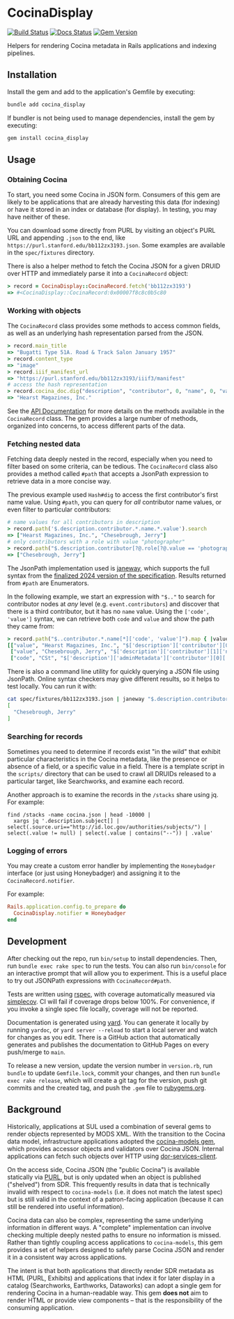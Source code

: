 # CocinaDisplay

[![Build Status](https://github.com/sul-dlss/cocina_display/workflows/CI/badge.svg)](https://github.com/sul-dlss/cocina_display/actions)
[![Docs Status](https://github.com/sul-dlss/cocina_display/actions/workflows/docs.yml/badge.svg)](https://github.com/sul-dlss/cocina_display/actions/workflows/docs.yml)
[![Gem Version](https://badge.fury.io/rb/cocina_display.svg)](https://badge.fury.io/rb/cocina_display)

Helpers for rendering Cocina metadata in Rails applications and indexing pipelines.

## Installation

Install the gem and add to the application's Gemfile by executing:

```bash
bundle add cocina_display
```

If bundler is not being used to manage dependencies, install the gem by executing:

```bash
gem install cocina_display
```

## Usage

### Obtaining Cocina

To start, you need some Cocina in JSON form. Consumers of this gem are likely to be applications that are already harvesting this data (for indexing) or have it stored in an index or database (for display). In testing, you may have neither of these.

You can download some directly from PURL by visiting an object's PURL URL and appending `.json` to the end, like `https://purl.stanford.edu/bb112zx3193.json`. Some examples are available in the `spec/fixtures` directory.

There is also a helper method to fetch the Cocina JSON for a given DRUID over HTTP and immediately parse it into a `CocinaRecord` object:

```ruby
> record = CocinaDisplay::CocinaRecord.fetch('bb112zx3193')
=> #<CocinaDisplay::CocinaRecord:0x00007f8c8c0b5c80
```

### Working with objects

The `CocinaRecord` class provides some methods to access common fields, as well as an underlying hash representation parsed from the JSON.

```ruby
> record.main_title
=> "Bugatti Type 51A. Road & Track Salon January 1957"
> record.content_type
=> "image"
> record.iiif_manifest_url
=> "https://purl.stanford.edu/bb112zx3193/iiif3/manifest"
# access the hash representation
> record.cocina_doc.dig("description", "contributor", 0, "name", 0, "value")
=> "Hearst Magazines, Inc."
```

See the [API Documentation](https://sul-dlss.github.io/cocina_display/CocinaDisplay/CocinaRecord.html) for more details on the methods available in the `CocinaRecord` class. The gem provides a large number of methods, organized into concerns, to access different parts of the data.

### Fetching nested data

Fetching data deeply nested in the record, especially when you need to filter based on some criteria, can be tedious. The `CocinaRecord` class also provides a method called `#path` that accepts a JsonPath expression to retrieve data in a more concise way.

The previous example used `Hash#dig` to access the first contributor's first name value. Using `#path`, you can query for _all_ contributor name values, or even filter to particular contributors:

```ruby
# name values for all contributors in description
> record.path('$.description.contributor.*.name.*.value').search
=> ["Hearst Magazines, Inc.", "Chesebrough, Jerry"]
# only contributors with a role with value "photographer"
> record.path("$.description.contributor[?@.role[?@.value == 'photographer']].name.*.value").search
=> ["Chesebrough, Jerry"]
```

The JsonPath implementation used is [janeway](https://www.rubydoc.info/gems/janeway-jsonpath/0.6.0/file/README.md), which supports the full syntax from the [finalized 2024 version of the specification](https://www.rfc-editor.org/rfc/rfc9535.html). Results returned from `#path` are Enumerators.

In the following example, we start an expression with `"$.."` to search for contributor nodes at _any_ level (e.g. `event.contributors`) and discover that there is a third contributor, but it has no `name` value. Using the `['code', 'value']` syntax, we can retrieve both `code` and `value` and show the path they came from:

```ruby
> record.path("$..contributor.*.name[*]['code', 'value']").map { |value, _node, key, path| [key, value, path] }
[["value", "Hearst Magazines, Inc.", "$['description']['contributor'][0]['name'][0]['value']"],
 ["value", "Chesebrough, Jerry", "$['description']['contributor'][1]['name'][0]['value']"],
 ["code", "CSt", "$['description']['adminMetadata']['contributor'][0]['name'][0]['code']"]]
```

There is also a command line utility for quickly querying a JSON file using JsonPath. Online syntax checkers may give different results, so it helps to test locally. You can run it with:

```bash
cat spec/fixtures/bb112zx3193.json | janeway "$.description.contributor[?@.role[?@.value == 'photographer']].name.*.value"
[
  "Chesebrough, Jerry"
]
```

### Searching for records

Sometimes you need to determine if records exist "in the wild" that exhibit particular characteristics in the Cocina metadata, like the presence or absence of a field, or a specific value in a field. There is a template script in the `scripts/` directory that can be used to crawl all DRUIDs released to a particular target, like Searchworks, and examine each record.

Another approach is to examine the records in the `/stacks` share using jq. For example:

```shell
find /stacks -name cocina.json | head -10000 |
  xargs jq '.description.subject[] | select(.source.uri=="http://id.loc.gov/authorities/subjects/") | select(.value != null) | select(.value | contains("--")) | .value'
```

### Logging of errors

You may create a custom error handler by implementing the `Honeybadger` interface (or just using Honeybadger) and assigning it to the `CocinaRecord.notifier`.

For example:
```ruby
Rails.application.config.to_prepare do
  CocinaDisplay.notifier = Honeybadger
end
```


## Development

After checking out the repo, run `bin/setup` to install dependencies. Then, run `bundle exec rake spec` to run the tests. You can also run `bin/console` for an interactive prompt that will allow you to experiment. This is a useful place to try out JSONPath expressions with `CocinaRecord#path`.

Tests are written using [rspec](https://rspec.info), with coverage automatically measured via [simplecov](https://github.com/simplecov-ruby/simplecov). CI will fail if coverage drops below 100%. For convenience, if you invoke a single spec file locally, coverage will not be reported.

Documentation is generated using [yard](https://yardoc.org). You can generate it locally by running `yardoc`, or `yard server --reload` to start a local server and watch for changes as you edit. There is a GitHub action that automatically generates and publishes the documentation to GitHub Pages on every push/merge to `main`.

To release a new version, update the version number in `version.rb`, run `bundle` to update `Gemfile.lock`, commit your changes, and then run `bundle exec rake release`, which will create a git tag for the version, push git commits and the created tag, and push the `.gem` file to [rubygems.org](https://rubygems.org).

## Background

Historically, applications at SUL used a combination of several gems to render objects represented by MODS XML. With the transition to the Cocina data model, infrastructure applications adopted the [cocina-models gem](https://github.com/sul-dlss/cocina-models), which provides accessor objects and validators over Cocina JSON. Internal applications can fetch such objects over HTTP using [dor-services-client](https://github.com/sul-dlss/dor-services-client).

On the access side, Cocina JSON (the "public Cocina") is available statically via [PURL](https://purl.stanford.edu), but is only updated when an object is published ("shelved") from SDR. This frequently results in data that is technically invalid with respect to `cocina-models` (i.e. it does not match the latest spec) but is still valid in the context of a patron-facing application (because it can still be rendered into useful information).

Cocina data can also be complex, representing the same underlying information in different ways. A "complete" implementation can involve checking multiple deeply nested paths to ensure no information is missed. Rather than tightly coupling access applications to `cocina-models`, this gem provides a set of helpers designed to safely parse Cocina JSON and render it in a consistent way across applications.

The intent is that both applications that directly render SDR metadata as HTML (PURL, Exhibits) and applications that index it for later display in a catalog (Searchworks, Earthworks, Dataworks) can adopt a single gem for rendering Cocina in a human-readable way. This gem **does not** aim to render HTML or provide view components – that is the responsibility of the consuming application.
